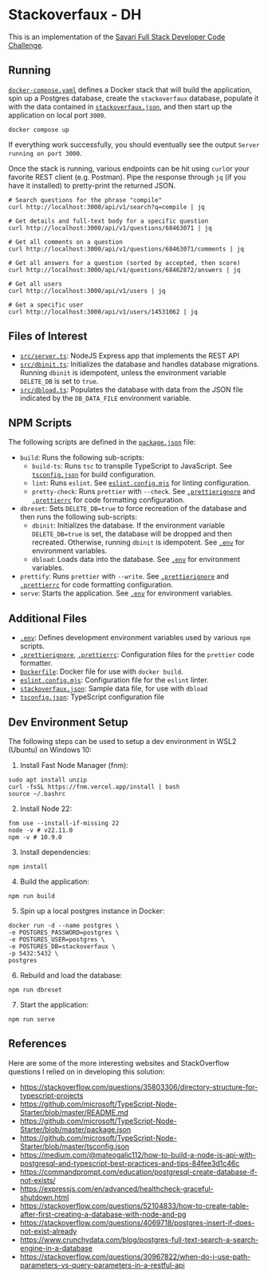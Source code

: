 # Stackoverfaux - DH

This is an implementation of the [Sayari Full Stack Developer Code Challenge](https://gist.github.com/jameslaneconkling/48359a00c4ff6d4657bec71c799e7821).

## Running

[`docker-compose.yaml`](./docker-compose.yaml) defines a Docker stack that will build the application, spin up a
Postgres database, create the `stackoverfaux` database, populate it with the data contained in
[`stackoverfaux.json`](./stackoverfaux.json), and then start up the application on local port `3000`.

```
docker compose up
```

If everything work successfully, you should eventually see the output `Server running on port 3000`.

Once the stack is running, various endpoints can be hit using `curl`or your favorite REST client (e.g. Postman). Pipe
the response through `jq` (if you have it installed) to pretty-print the returned JSON.

```
# Search questions for the phrase "compile"
curl http://localhost:3000/api/v1/search?q=compile | jq

# Get details and full-text body for a specific question
curl http://localhost:3000/api/v1/questions/68463071 | jq

# Get all comments on a question
curl http://localhost:3000/api/v1/questions/68463071/comments | jq

# Get all answers for a question (sorted by accepted, then score)
curl http://localhost:3000/api/v1/questions/68462872/answers | jq

# Get all users
curl http://localhost:3000/api/v1/users | jq

# Get a specific user
curl http://localhost:3000/api/v1/users/14531062 | jq
```
## Files of Interest

- [`src/server.ts`](./src/server.ts): NodeJS Express app that implements the REST API
- [`src/dbinit.ts`](./src/dbinit.ts): Initializes the database and handles database migrations. Running `dbinit` is
  idempotent, unless the environment variable `DELETE_DB` is set to `true`.
- [`src/dbload.ts`](./src/dbload.ts): Populates the database with data from the JSON file indicated by the
    `DB_DATA_FILE` environment variable.

## NPM Scripts

The following scripts are defined in the [`package.json`](./package.json) file:

- `build`: Runs the following sub-scripts:
  - `build-ts`: Runs `tsc` to transpile TypeScript to JavaScript. See [`tsconfig.json`](./tsconfig.json) for
     build configuration.
  - `lint`: Runs `eslint`. See [`eslint.config.mjs`](./eslint.config.mjs) for linting configuration.
  - `pretty-check`: Runs `prettier` with `--check`. See [`.prettierignore`](./.prettierignore) and
     [`.prettierrc`](./.prettierrc) for code formatting configuration.
- `dbreset`: Sets `DELETE_DB=true` to force recreation of the database and then runs the following sub-scripts:
  - `dbinit`: Initializes the database. If the environment variable `DELETE_DB=true` is set, the database will be
    dropped and then recreated. Otherwise, running `dbinit` is idempotent. See [`.env`](./.env) for environment
    variables.
  - `dbload`: Loads data into the database. See [`.env`](./.env) for environment variables.
- `prettify`: Runs `prettier` with `--write`. See [`.prettierignore`](./.prettierignore) and [`.prettierrc`](./.prettierrc)
   for code formatting configuration.
- `serve`: Starts the application. See [`.env`](./.env) for environment variables.

## Additional Files

- [`.env`](./.env): Defines development environment variables used by various `npm` scripts.
- [`.prettierignore`](./.prettierignore), [`.prettierrc`](./.prettierrc): Configuration files for the `prettier` code
  formatter.
- [`Dockerfile`](./Dockerfile): Docker file for use with `docker build`.
- [`eslint.config.mjs`](./eslint.config.mjs): Configuration file for the `eslint` linter.
- [`stackoverfaux.json`](./stackoverfaux.json): Sample data file, for use with `dbload`
- [`tsconfig.json`](./tsconfig.json): TypeScript configuration file


## Dev Environment Setup

The following steps can be used to setup a dev environment in WSL2 (Ubuntu) on Windows 10:

1. Install Fast Node Manager (fnm):

```
sudo apt install unzip
curl -fsSL https://fnm.vercel.app/install | bash
source ~/.bashrc
```

2. Install Node 22:

```
fnm use --install-if-missing 22
node -v # v22.11.0
npm -v # 10.9.0 
```

3. Install dependencies:

```
npm install
```

4. Build the application:

```
npm run build
```

5. Spin up a local postgres instance in Docker:

```
docker run -d --name postgres \
-e POSTGRES_PASSWORD=postgres \
-e POSTGRES_USER=postgres \
-e POSTGRES_DB=stackoverfaux \
-p 5432:5432 \
postgres
```

6. Rebuild and load the database:

```
npm run dbreset
```

7. Start the application:

```
npm run serve
```

## References

Here are some of the more interesting websites and StackOverflow questions I relied on in developing this solution:

- https://stackoverflow.com/questions/35803306/directory-structure-for-typescript-projects
- https://github.com/microsoft/TypeScript-Node-Starter/blob/master/README.md
- https://github.com/microsoft/TypeScript-Node-Starter/blob/master/package.json
- https://github.com/microsoft/TypeScript-Node-Starter/blob/master/tsconfig.json
- https://medium.com/@mateogalic112/how-to-build-a-node-js-api-with-postgresql-and-typescript-best-practices-and-tips-84fee3d1c46c
- https://commandprompt.com/education/postgresql-create-database-if-not-exists/
- https://expressjs.com/en/advanced/healthcheck-graceful-shutdown.html
- https://stackoverflow.com/questions/52104833/how-to-create-table-after-first-creating-a-database-with-node-and-pg
- https://stackoverflow.com/questions/4069718/postgres-insert-if-does-not-exist-already
- https://www.crunchydata.com/blog/postgres-full-text-search-a-search-engine-in-a-database
- https://stackoverflow.com/questions/30967822/when-do-i-use-path-parameters-vs-query-parameters-in-a-restful-api

